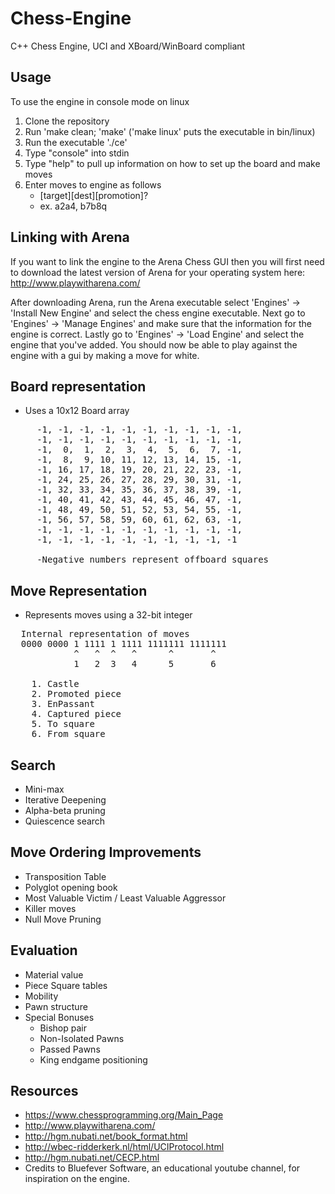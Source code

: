 # Chess-Engine

C++ Chess Engine, UCI and XBoard/WinBoard compliant

## Usage
To use the engine in console mode on linux
1. Clone the repository
2. Run 'make clean; 'make' ('make linux' puts the executable in bin/linux)
3. Run the executable './ce'
4. Type "console" into stdin
5. Type "help" to pull up information on how to set up the board and make moves
6. Enter moves to engine as follows
     - [target][dest][promotion]?
     - ex. a2a4, b7b8q

## Linking with Arena
If you want to link the engine to the Arena Chess GUI then you will first need to download the latest version of Arena for your operating system here: http://www.playwitharena.com/

After downloading Arena, run the Arena executable select 'Engines' -> 'Install New Engine' and select the chess engine executable. Next go to 'Engines' -> 'Manage Engines' and make sure that the information for the engine is correct. Lastly go to 'Engines' -> 'Load Engine' and select the engine that you've added. You should now be able to play against the engine with a gui by making a move for white.

## Board representation
* Uses a 10x12 Board array  
<pre>
     -1, -1, -1, -1, -1, -1, -1, -1, -1, -1,
     -1, -1, -1, -1, -1, -1, -1, -1, -1, -1,
     -1,  0,  1,  2,  3,  4,  5,  6,  7, -1,
     -1,  8,  9, 10, 11, 12, 13, 14, 15, -1,
     -1, 16, 17, 18, 19, 20, 21, 22, 23, -1,
     -1, 24, 25, 26, 27, 28, 29, 30, 31, -1,
     -1, 32, 33, 34, 35, 36, 37, 38, 39, -1,
     -1, 40, 41, 42, 43, 44, 45, 46, 47, -1,
     -1, 48, 49, 50, 51, 52, 53, 54, 55, -1,
     -1, 56, 57, 58, 59, 60, 61, 62, 63, -1,
     -1, -1, -1, -1, -1, -1, -1, -1, -1, -1,
     -1, -1, -1, -1, -1, -1, -1, -1, -1, -1
     
     -Negative numbers represent offboard squares
</pre>

## Move Representation
* Represents moves using a 32-bit integer
<pre>
  Internal representation of moves
  0000 0000 1 1111 1 1111 1111111 1111111 
            ^   ^  ^   ^      ^       ^
            1   2  3   4      5       6

    1. Castle
    2. Promoted piece
    3. EnPassant
    4. Captured piece
    5. To square
    6. From square
</pre>

## Search
* Mini-max
* Iterative Deepening
* Alpha-beta pruning
* Quiescence search

## Move Ordering Improvements
* Transposition Table
* Polyglot opening book
* Most Valuable Victim / Least Valuable Aggressor
* Killer moves
* Null Move Pruning

## Evaluation
* Material value
* Piece Square tables
* Mobility
* Pawn structure
* Special Bonuses
     - Bishop pair
     - Non-Isolated Pawns
     - Passed Pawns
     - King endgame positioning

## Resources
* https://www.chessprogramming.org/Main_Page
* http://www.playwitharena.com/
* http://hgm.nubati.net/book_format.html
* http://wbec-ridderkerk.nl/html/UCIProtocol.html
* http://hgm.nubati.net/CECP.html
* Credits to Bluefever Software, an educational youtube channel, for inspiration on the engine.
